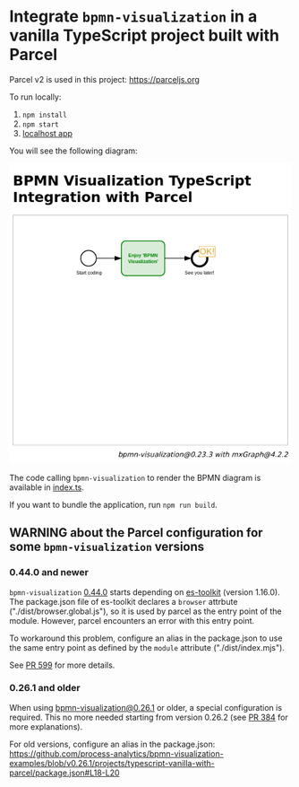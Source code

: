 # Integrate `bpmn-visualization` in a vanilla TypeScript project built with Parcel

Parcel v2 is used in this project: https://parceljs.org

To run locally:

1. `npm install`
2. `npm start`
3. [localhost app](http://localhost:1234)

You will see the following diagram:

![BPMN diagram in the home page](docs/home.png)

The code calling `bpmn-visualization` to render the BPMN diagram is available in [index.ts](src/index.ts).

If you want to bundle the application, run `npm run build`.


## WARNING about the Parcel configuration for some `bpmn-visualization` versions

### 0.44.0 and newer[](url)

`bpmn-visualization` [0.44.0](https://github.com/process-analytics/bpmn-visualization-js/releases/tag/v0.44.0) starts depending on [es-toolkit](https://github.com/toss/es-toolkit) (version 1.16.0).
The package.json file of es-toolkit declares a `browser` attrbute ("./dist/browser.global.js"), so it is used by parcel as the entry point of the module. However, parcel encounters an error with this entry point.

To workaround this problem, configure an alias in the package.json to use the same entry point as defined by the `module` attribute ("./dist/index.mjs").

See [PR 599](https://github.com/process-analytics/bpmn-visualization-examples/pull/599) for more details.


### 0.26.1 and older

When using bpmn-visualization@0.26.1 or older, a special configuration is required. This no more needed starting from version 0.26.2 (see [PR 384](https://github.com/process-analytics/bpmn-visualization-examples/pull/384) for more explanations).

For old versions, configure an alias in the package.json: https://github.com/process-analytics/bpmn-visualization-examples/blob/v0.26.1/projects/typescript-vanilla-with-parcel/package.json#L18-L20
